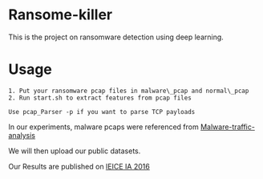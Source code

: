 # Ransome-killer
This is the project on ransomware detection using deep learning.

# Usage 
```
1. Put your ransomware pcap files in malware\_pcap and normal\_pcap
2. Run start.sh to extract features from pcap files
```
```
Use pcap_Parser -p if you want to parse TCP payloads
```

In our experiments, malware pcaps were referenced from [Malware-traffic-analysis](http://www.malware-traffic-analysis.net/)

We will then upload our public datasets.

Our Results are published on [IEICE IA 2016](http://www.ieice.org/ken/paper/20161104Gbmd/eng/)
